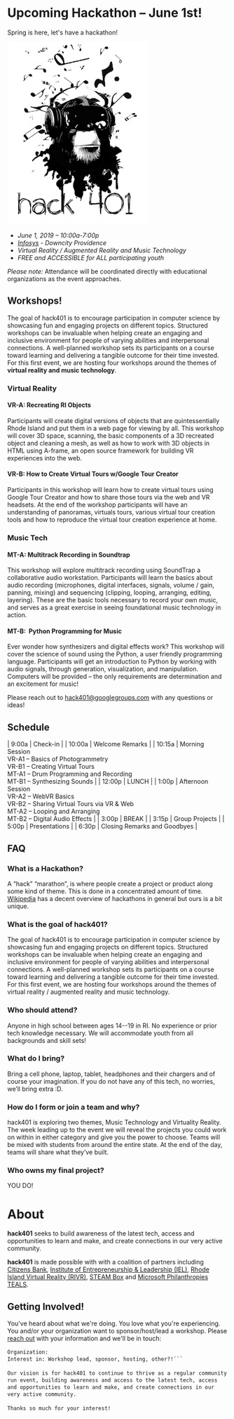 
# Upcoming Hackathon – June 1st!

Spring is here, let's have a hackathon!

![temporary logo](assets/img/Hack401MonkeyingAround.jpg)

- *June 1, 2019 – 10:00a-7:00p*
- *[Infosys](https://www.google.com/maps/place/75+Fountain+St,+Providence,+RI+02902/@41.8243372,-71.4177514,17z/data=!3m1!4b1!4m5!3m4!1s0x89e44512321b74cd:0x1686f9ddb57cd98c!8m2!3d41.8243372!4d-71.4155574) - Downcity Providence*
- *Virtual Reality / Augmented Reality and Music Technology*
- *FREE and ACCESSIBLE for ALL participating youth*

*Please note:* Attendance will be coordinated directly with educational organizations as the event approaches.


## Workshops!

The goal of hack401 is to encourage participation in computer science by showcasing fun and engaging projects on different topics. Structured workshops can be invaluable when helping create an engaging and inclusive environment for people of varying abilities and interpersonal connections. A well-planned workshop sets its participants on a course toward learning and delivering a tangible outcome for their time invested. For this first event, we are hosting four workshops around the themes of **virtual reality and music technology**.

### Virtual Reality

#### VR-A:  Recreating RI Objects
Participants will create digital versions of objects that are quintessentially Rhode Island and put them in a web page for viewing by all. This workshop will cover 3D space, scanning, the basic components of a 3D recreated object and cleaning a mesh, as well as how to work with 3D objects in HTML using A-frame, an open source framework for building VR experiences into the web. 

#### VR-B:   How to Create Virtual Tours w/Google Tour Creator
Participants in this workshop will learn how to create virtual tours using Google Tour Creator and how to share those tours via the web and VR headsets. At the end of the workshop participants will have an understanding of panoramas, virtuals tours, various virtual tour creation tools and how to reproduce the virtual tour creation experience at home.

### Music Tech

#### MT-A:  Multitrack Recording in Soundtrap 
This workshop will explore multitrack recording using SoundTrap a collaborative audio workstation. Participants will learn the basics about audio recording (microphones, digital interfaces, signals, volume / gain, panning, mixing) and sequencing (clipping, looping, arranging, editing, layering). These are the basic tools necessary to record your own music, and serves as a great exercise in seeing foundational music technology in action.

#### MT-B:  Python Programming for Music 
Ever wonder how synthesizers and digital effects work? This workshop will cover the science of sound using the Python, a user friendly programming language. Participants will get an introduction to Python by working with audio signals, through generation, visualization, and manipulation. Computers will be provided – the only requirements are determination and an excitement for music!


Please reach out to [hack401@googlegroups.com](mailto:hack401@googlegroups.com) with any questions or ideas!

## Schedule

| 9:00a | Check-in  |
| 10:00a  |  Welcome Remarks  |
| 10:15a  | Morning Session  <br> VR-A1 – Basics of Photogrammetry <br> VR-B1 – Creating Virtual Tours  <br>  MT-A1 – Drum Programming and Recording <br> MT-B1 – Synthesizing Sounds  |
| 12:00p | LUNCH  |
| 1:00p  | Afternoon Session  <br> VR-A2 – WebVR Basics  <br> VR-B2 – Sharing Virtual Tours via VR & Web <br>  MT-A2 – Looping and Arranging <br> MT-B2 – Digital Audio Effects  |
| 3:00p | BREAK  |
| 3:15p | Group Projects  |
| 5:00p | Presentations  |
| 6:30p | Closing Remarks and Goodbyes  |


## FAQ

### What is a Hackathon?
A “hack” “marathon”, is where people create a project or product along some kind of theme. This is done in a concentrated amount of time. [Wikipedia](https://en.wikipedia.org/wiki/Hackathon) has a decent overview of hackathons in general but ours is a bit unique.

### What is the goal of hack401?
The goal of hack401 is to encourage participation in computer science by showcasing fun and engaging projects on different topics. Structured workshops can be invaluable when helping create an engaging and inclusive environment for people of varying abilities and interpersonal connections. A well-planned workshop sets its participants on a course toward learning and delivering a tangible outcome for their time invested. For this first event, we are hosting four workshops around the themes of virtual reality / augmented reality and music technology.

### Who should attend?
Anyone in high school between ages 14--19 in RI. No experience or prior tech knowledge necessary. We will accommodate youth from all backgrounds and skill sets!

### What do I bring?
Bring a cell phone, laptop, tablet, headphones and their chargers and of course your imagination. If you do not have any of this tech, no worries, we’ll bring extra :D.

### How do I form or join a team and why?
hack401 is exploring two themes, Music Technology and Virtuality Reality. The week leading up to the event we will reveal the projects you could work on within in either category and give you the power to choose. Teams will be mixed with students from around the entire state. At the end of the day, teams will share what they’ve built. 

### Who owns my final project?
YOU DO! 


# About

**hack401** seeks to build awareness of the latest tech, access and opportunities to learn and make, and create connections in our very active community.

**hack401** is made possible with with a coalition of partners including [Citizens Bank](https://www.citizensbank.com), [Institute of Entrepreneurship & Leadership (IEL)](https://ieleadership.org/
), [Rhode Island Virtual Reality (RIVR)](https://www.facebook.com/rhodeislandvr/), [STEAM Box](https://www.facebook.com/STEAMBoxRI/) and [Microsoft Philanthropies TEALS](https://www.tealsk12.org).


## Getting Involved!

You've heard about what we're doing. You love what you're experiencing. You and/or your organization want to sponsor/host/lead a workshop. Please [reach out](mailto:hack401@googlegroups.com) with your information and we'll be in touch:

```First and Last Name:
Organization:
Interest in: Workshop lead, sponsor, hosting, other?!```

Our vision is for hack401 to continue to thrive as a regular community run event, building awareness and access to the latest tech, access and opportunities to learn and make, and create connections in our very active community.

Thanks so much for your interest! 